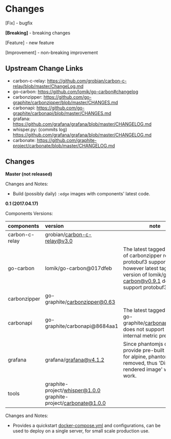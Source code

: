 Changes
===============

[Fix] - bugfix

**[Breaking]** - breaking changes

[Feature] - new feature

[Improvement] - non-breaking improvement

Upstream Change Links
----------------------

* carbon-c-relay: https://github.com/grobian/carbon-c-relay/blob/master/ChangeLog.md
* go-carbon: https://github.com/lomik/go-carbon#changelog
* carbonzipper: https://github.com/go-graphite/carbonzipper/blob/master/CHANGES.md
* carbonapi: https://github.com/go-graphite/carbonapi/blob/master/CHANGES.md
* grafana: https://github.com/grafana/grafana/blob/master/CHANGELOG.md
* whisper.py: (commits log) https://github.com/grafana/grafana/blob/master/CHANGELOG.md
* carbonate: https://github.com/graphite-project/carbonate/blob/master/CHANGELOG.md

Changes
----------

**Master (not released)**

Changes and Notes:

  - Build (possibly daily) `:edge` images with components' latest code.

**0.1 (2017.04.17)**

Components Versions:

| components | version | note |
| :---       | :---    | ---  |
| carbon-c-relay | grobian/carbon-c-relay@v3.0 |  |
| go-carbon |  lomik/go-carbon@017dfeb | The latest tagged version of carbonzipper requires protobuf3 support, however latest tagged version of lomik/go-carbon@v0.9.1 does not support protobuf3. |
| carbonzipper | go-graphite/carbonzipper@0.63 | |
| carbonapi | go-graphite/carbonapi@8684aa1 | The latest tagged version go-graphite/carbonapi@0.7.0 does not support settings internal metric prefix. |
| grafana | grafana/grafana@v4.1.2 | Since phantomjs does not provide pre-built binary for alpine, phantomjs is removed, thus 'Direct link rendered image' won't work. |
| tools | graphite-project/whisper@1.0.0<br>graphite-project/carbonate@1.0.0 | |

Changes and Notes:

  - Provides a quickstart [docker-compose.yml](https://github.com/openmetric/openmetric/blob/0.1/quickstart/docker-compose.yml)
    and configurations, can be used to deploy on a single server, for small scale production use.
